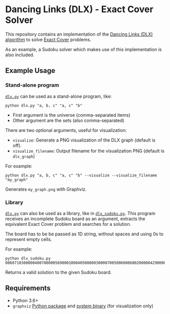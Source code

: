 # Dancing Links (DLX) - Exact Cover Solver

This repository contains an implementation of the
[Dancing Links (DLX) algorithm](https://en.wikipedia.org/wiki/Dancing_Links)
to solve [Exact Cover](https://en.wikipedia.org/wiki/Exact_cover) problems.

As an example, a Sudoku solver which makes use of this implementation is also
included.

## Example Usage

### Stand-alone program

[`dlx.py`](https://github.com/sc546/dlx/blob/main/dlx.py) can be used as a
stand-alone program, like:

```
python dlx.py "a, b, c" "a, c" "b"
```

- First argument is the universe (comma-separated items)
- Other argument are the sets (also comma-separated)

There are two optional arguments, useful for visualization:
- `visualize`: Generate a PNG visualization of the DLX graph (default is off).
- `visualize_filename`: Output filename for the visualization PNG (default is
`dlx_graph`)

For example:

```
python dlx.py "a, b, c" "a, c" "b" --visualize --visualize_filename "my_graph"
```

Generates `my_graph.png` with Graphviz.

### Library

[`dlx.py`](https://github.com/sc546/dlx/blob/main/dlx.py) can also be used as a
library, like in [`dlx_sudoku.py`](https://github.com/sc546/dlx/blob/main/dlx_sudoku.py).
This program receives an incomplete Sudoku board as an argument, extracts the
equivalent Exact Cover problem and searches for a solution.

The board has to be be passed as 1D string, without spaces and using 0s to
represent empty cells.

For example:

```
python dlx_sudoku.py 006071030000040070000056900010004050080030000700500600068020000042900007097003500
```

Returns a valid solution to the given Sudoku board.

## Requirements

- Python 3.6+
- `graphviz` [Python package](https://pypi.org/project/graphviz/) and
[system binary](https://graphviz.org/) (for visualization only)

